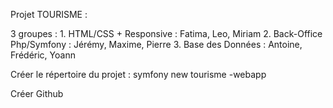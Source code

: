 Projet TOURISME :

3 groupes : 1. HTML/CSS + Responsive :      Fatima, Leo, Miriam
            2. Back-Office Php/Symfony :    Jérémy, Maxime, Pierre
            3. Base des Données :           Antoine, Frédéric, Yoann

Créer le répertoire du projet :
symfony new tourisme -webapp

Créer Github             
